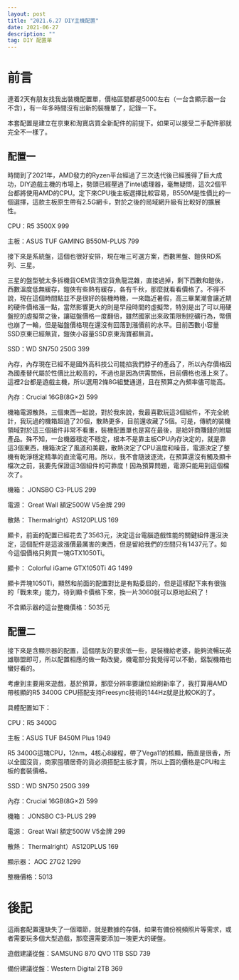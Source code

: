 ```yaml
---
layout: post
title: "2021.6.27 DIY主機配置"
date: 2021-06-27 
description: ""
tag: DIY 配置單
---
```

# 前言
連着2天有朋友找我出裝機配置單，價格區間都是5000左右（一台含顯示器一台不含），有一年多時間沒有出新的裝機單了，記錄一下。

本套配置是建立在京東和淘寶店買全新配件的前提下。如果可以接受二手配件那就完全不一樣了。

## 配置一

時間到了2021年，AMD發力的Ryzen平台經過了三次迭代後已經獲得了巨大成功，DIY遊戲主機的市場上，勢頭已經壓過了intel處理器，毫無疑問，這次2個平台都將使用AMD的CPU。定下來CPU後主板選擇比較容易，B550M是性價比的一個選擇，這款主板原生帶有2.5G網卡，對於之後的局域網升級有比較好的擴展性。

CPU：R5 3500X 999

主板：ASUS TUF GAMING B550M-PLUS 799

接下來是系統盤，這個也很好安排，現在唯三可選方案，西數黑盤、鎧俠RD系列、三星。

三星的盤型號太多拆機貨OEM貨清空貨魚龍混雜，直接過掉，剩下西數和鎧俠，西數溫度低無緩存，鎧俠有些熱有緩存，各有千秋，那麼就看看價格了。不得不說，現在這個時間點並不是很好的裝機時機，一來臨近暑假，高三畢業潮會讓近期的硬件價格漲一點，當然影響更大的則是早段時間的虛擬幣，特別是出了可以用硬盤挖的虛擬幣之後，讓磁盤價格一度翻倍，雖然國家出來政策限制挖礦行為，幣價也崩了一輪，但是磁盤價格現在還沒有回落到漲價前的水平。目前西數小容量SSD京東已經無貨，鎧俠小容量SSD京東淘寶都無貨。

SSD：WD SN750 250G 399

內存，內存現在已經不是國外高科技公司能掐我們脖子的產品了，所以內存價格因為國產替代屬於性價比比較高的，不過也是因為供需關係，目前價格也漲上來了。這裡2台都是遊戲主機，所以選用2條8G組雙通道，且在預算之內頻率儘可能高。

內存：Crucial 16GB(8G×2) 599

機箱電源散熱，三個東西一起說，對於我來說，我最喜歡玩這3個組件，不完全統計，我玩過的機箱超過了20個，散熱更多，目前還收藏了5個。可是，傳統的裝機領域對於這三個組件非常不看重，裝機配置單也是寫在最後，是給奸商賺錢的附屬產品。殊不知，一台機器穩定不穩定，根本不是靠主板CPU內存決定的，就是靠這3個東西，機箱決定了風道和美觀，散熱決定了CPU溫度和噪音，電源決定了整機有乾淨穩定精準的直流電可用。所以，我不會隨波逐流，在預算還沒有觸及顯卡檔次之前，我要先保證這3個組件的可靠度！因為預算問題，電源只能用到這個檔次了。

機箱： JONSBO C3-PLUS 299

電源： Great Wall 額定500W V5金牌 299

散熱： Thermalright）AS120PLUS 169

顯卡，前面的配置已經花去了3563元，決定這台電腦遊戲性能的關鍵組件還沒決定，這個配件是這波漲價最厲害的東西，但是留給我們的空間只有1437元了。如今這個價格只夠買一塊GTX1050Ti。

顯卡： Colorful iGame GTX1050Ti 4G  1499

顯卡弄塊1050Ti，顯然和前面的配置對比是有點委屈的，但是這樣配下來有很強的「戰未來」能力，待到顯卡價格下來，換一片3060就可以原地起飛了！

不含顯示器的這台整機價格：5035元

## 配置二

接下來是含顯示器的配置，這個朋友的要求低一些，是裝機給老婆，能夠流暢玩英雄聯盟即可，所以配置相應的做一點改變，機電部分我覺得可以不動，鋁製機箱也蠻好看的。

考慮到主要用來遊戲，基於預算，那麼分辨率要讓位給刷新率了，我打算用AMD帶核顯的R5 3400G CPU搭配支持Freesync技術的144Hz就是比較OK的了。

具體配置如下：

CPU：R5 3400G 

主板：ASUS TUF B450M Plus 1949

R5 3400G這塊CPU，12nm，4核心8線程，帶了Vega11的核顯，簡直是很香，所以全國沒貨，商家囤積居奇的貨必須搭配主板才賣，所以上面的價格是CPU和主板的套裝價格。

SSD：WD SN750 250G 399

內存：Crucial 16GB(8G×2) 599

機箱： JONSBO C3-PLUS 299

電源： Great Wall 額定500W V5金牌 299

散熱： Thermalright）AS120PLUS 169

顯示器： AOC  27G2 1299

整機價格：5013

# 後記

這兩套配置還缺失了一個環節，就是數據的存儲，如果有備份視頻照片等需求，或者需要玩多個大型遊戲，那麼還需要添加一塊更大的硬盤。

遊戲建議從盤：SAMSUNG 870 QVO  1TB SSD  739

備份建議從盤：Western Digital  2TB 369
